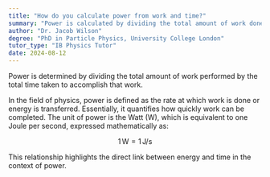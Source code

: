 ```yaml
---
title: "How do you calculate power from work and time?"
summary: "Power is calculated by dividing the total amount of work done by the total time taken to do that work."
author: "Dr. Jacob Wilson"
degree: "PhD in Particle Physics, University College London"
tutor_type: "IB Physics Tutor"
date: 2024-08-12
---
```


Power is determined by dividing the total amount of work performed by the total time taken to accomplish that work.

In the field of physics, power is defined as the rate at which work is done or energy is transferred. Essentially, it quantifies how quickly work can be completed. The unit of power is the Watt (W), which is equivalent to one Joule per second, expressed mathematically as:

$$
1 \, \text{W} = 1 \, \text{J/s}
$$ 

This relationship highlights the direct link between energy and time in the context of power.
    
